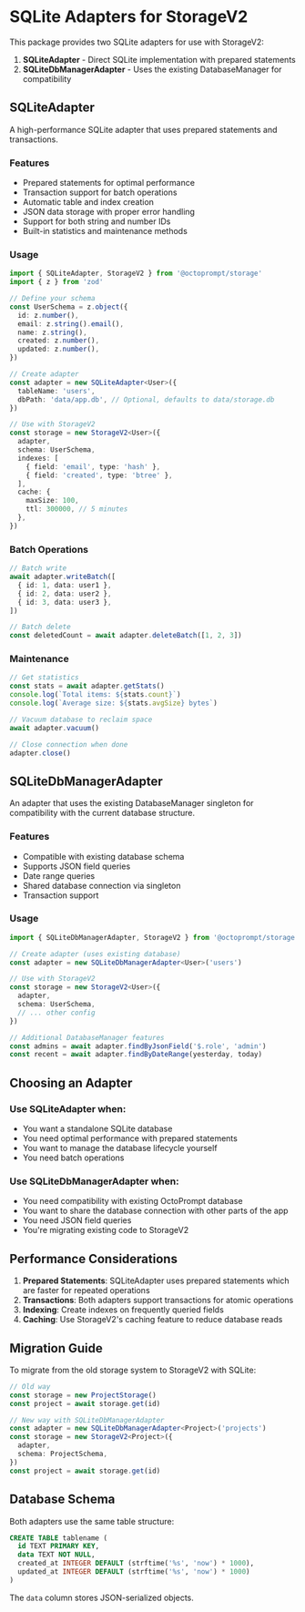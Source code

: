 # SQLite Adapters for StorageV2

This package provides two SQLite adapters for use with StorageV2:

1. **SQLiteAdapter** - Direct SQLite implementation with prepared statements
2. **SQLiteDbManagerAdapter** - Uses the existing DatabaseManager for compatibility

## SQLiteAdapter

A high-performance SQLite adapter that uses prepared statements and transactions.

### Features

- Prepared statements for optimal performance
- Transaction support for batch operations
- Automatic table and index creation
- JSON data storage with proper error handling
- Support for both string and number IDs
- Built-in statistics and maintenance methods

### Usage

```typescript
import { SQLiteAdapter, StorageV2 } from '@octoprompt/storage'
import { z } from 'zod'

// Define your schema
const UserSchema = z.object({
  id: z.number(),
  email: z.string().email(),
  name: z.string(),
  created: z.number(),
  updated: z.number(),
})

// Create adapter
const adapter = new SQLiteAdapter<User>({
  tableName: 'users',
  dbPath: 'data/app.db', // Optional, defaults to data/storage.db
})

// Use with StorageV2
const storage = new StorageV2<User>({
  adapter,
  schema: UserSchema,
  indexes: [
    { field: 'email', type: 'hash' },
    { field: 'created', type: 'btree' },
  ],
  cache: {
    maxSize: 100,
    ttl: 300000, // 5 minutes
  },
})
```

### Batch Operations

```typescript
// Batch write
await adapter.writeBatch([
  { id: 1, data: user1 },
  { id: 2, data: user2 },
  { id: 3, data: user3 },
])

// Batch delete
const deletedCount = await adapter.deleteBatch([1, 2, 3])
```

### Maintenance

```typescript
// Get statistics
const stats = await adapter.getStats()
console.log(`Total items: ${stats.count}`)
console.log(`Average size: ${stats.avgSize} bytes`)

// Vacuum database to reclaim space
await adapter.vacuum()

// Close connection when done
adapter.close()
```

## SQLiteDbManagerAdapter

An adapter that uses the existing DatabaseManager singleton for compatibility with the current database structure.

### Features

- Compatible with existing database schema
- Supports JSON field queries
- Date range queries
- Shared database connection via singleton
- Transaction support

### Usage

```typescript
import { SQLiteDbManagerAdapter, StorageV2 } from '@octoprompt/storage'

// Create adapter (uses existing database)
const adapter = new SQLiteDbManagerAdapter<User>('users')

// Use with StorageV2
const storage = new StorageV2<User>({
  adapter,
  schema: UserSchema,
  // ... other config
})

// Additional DatabaseManager features
const admins = await adapter.findByJsonField('$.role', 'admin')
const recent = await adapter.findByDateRange(yesterday, today)
```

## Choosing an Adapter

### Use SQLiteAdapter when:
- You want a standalone SQLite database
- You need optimal performance with prepared statements
- You want to manage the database lifecycle yourself
- You need batch operations

### Use SQLiteDbManagerAdapter when:
- You need compatibility with existing OctoPrompt database
- You want to share the database connection with other parts of the app
- You need JSON field queries
- You're migrating existing code to StorageV2

## Performance Considerations

1. **Prepared Statements**: SQLiteAdapter uses prepared statements which are faster for repeated operations
2. **Transactions**: Both adapters support transactions for atomic operations
3. **Indexing**: Create indexes on frequently queried fields
4. **Caching**: Use StorageV2's caching feature to reduce database reads

## Migration Guide

To migrate from the old storage system to StorageV2 with SQLite:

```typescript
// Old way
const storage = new ProjectStorage()
const project = await storage.get(id)

// New way with SQLiteDbManagerAdapter
const adapter = new SQLiteDbManagerAdapter<Project>('projects')
const storage = new StorageV2<Project>({
  adapter,
  schema: ProjectSchema,
})
const project = await storage.get(id)
```

## Database Schema

Both adapters use the same table structure:

```sql
CREATE TABLE tablename (
  id TEXT PRIMARY KEY,
  data TEXT NOT NULL,
  created_at INTEGER DEFAULT (strftime('%s', 'now') * 1000),
  updated_at INTEGER DEFAULT (strftime('%s', 'now') * 1000)
)
```

The `data` column stores JSON-serialized objects.